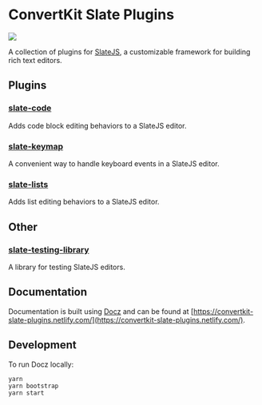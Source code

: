 # ConvertKit Slate Plugins

![](https://img.shields.io/circleci/project/github/ConvertKit/slate-plugins/master.svg?style=flat)

A collection of plugins for [SlateJS](https://docs.slatejs.org/), a customizable framework for building rich text editors.

## Plugins

### [slate-code](https://convertkit-slate-plugins.netlify.com/plugins/slate-code)

Adds code block editing behaviors to a SlateJS editor.

### [slate-keymap](https://convertkit-slate-plugins.netlify.com/plugins/slate-keymap)

A convenient way to handle keyboard events in a SlateJS editor.

### [slate-lists](https://convertkit-slate-plugins.netlify.com/plugins/slate-lists)

Adds list editing behaviors to a SlateJS editor.

## Other

### [slate-testing-library](https://convertkit-slate-plugins.netlify.com/slate-testing-library)

A library for testing SlateJS editors.

## Documentation

Documentation is built using [Docz](https://www.docz.site/) and can be found at [https://convertkit-slate-plugins.netlify.com/](https://convertkit-slate-plugins.netlify.com/).

## Development

To run Docz locally:

```
yarn
yarn bootstrap
yarn start
```
